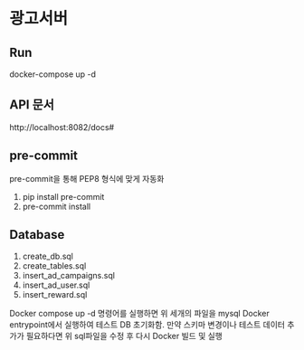 # 광고서버

## Run
docker-compose up -d

## API 문서
http://localhost:8082/docs#


## pre-commit
pre-commit을 통해 PEP8 형식에 맞게 자동화
1. pip install pre-commit
2. pre-commit install


## Database
1. create_db.sql
2. create_tables.sql
3. insert_ad_campaigns.sql
4. insert_ad_user.sql
5. insert_reward.sql

Docker compose up -d 명령어를 실행하면 위 세개의 파일을 mysql Docker entrypoint에서 실행하여 테스트 DB 초기화함.
만약 스키마 변경이나 테스트 데이터 추가가 필요하다면 위 sql파일을 수정 후 다시 Docker 빌드 및 실행
